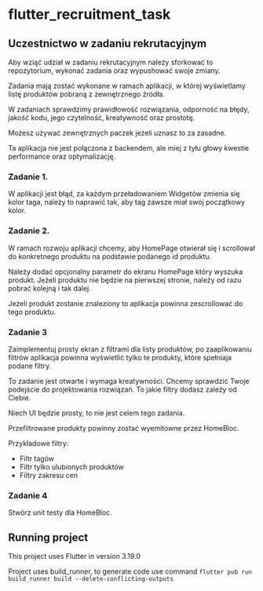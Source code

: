 # flutter_recruitment_task

## Uczestnictwo w zadaniu rekrutacyjnym
Aby wziąć udział w zadaniu rekrutacyjnym należy sforkować to repozytorium, wykonać zadania oraz wypushować swoje zmiany.

Zadania mają zostać wykonane w ramach aplikacji, w której wyświetlamy listę produktów pobraną z zewnętrznego źródła.

W zadaniach sprawdzimy prawidłowość rozwiązania, odporność na błędy, jakość kodu, jego czytelność, kreatywność oraz prostotę.

Możesz używać zewnętrznych paczek jeżeli uznasz to za zasadne.

Ta aplikacja nie jest połączona z backendem, ale miej z tyłu głowy kwestie performance oraz optymalizację.

### Zadanie 1.
W aplikacji jest błąd, za każdym przeładowaniem Widgetów zmienia się kolor taga, należy to naprawić tak, aby tag zawsze miał swój początkowy kolor.

### Zadanie 2.
W ramach rozwoju aplikacji chcemy, aby HomePage otwierał się i scrollował do konkretnego produktu na podstawie podanego id produktu.

Należy dodać opcjonalny parametr do ekranu HomePage który wyszuka produkt. Jeżeli produktu nie będzie na pierwszej stronie, należy od razu pobrać kolejną i tak dalej.

Jeżeli produkt zostanie znaleziony to aplikacja powinna zescrollować do tego produktu.

### Zadanie 3
Zaimplementuj prosty ekran z filtrami dla listy produktów, po zaaplikowaniu filtrów aplikacja powinna wyświetlić tylko te produkty, które spełniaja podane filtry.

To zadanie jest otwarte i wymaga kreatywności.
Chcemy sprawdzić Twoje podejście do projektowania rozwiązań.
To jakie filtry dodasz zależy od Ciebie.

Niech UI będzie prosty, to nie jest celem tego zadania.

Przefiltrowane produkty powinny zostać wyemitowne przez HomeBloc.

Przykładowe filtry:
 - Filtr tagów
 - Filtr tylko ulubionych produktów
 - Filtry zakresu cen

### Zadanie 4
Stwórz unit testy dla HomeBloc.
  

## Running project
This project uses Flutter in version 3.19.0

Project uses build_runner, to generate code use command `flutter pub run build_runner build --delete-conflicting-outputs`

